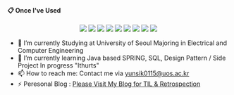 ####  :clipboard: Once I've Used 

<div align=center>
<img src="https://img.shields.io/badge/JAVA-007396?style=for-the-badge&logo=Java&logoColor=white"> 
<img src="https://img.shields.io/badge/Spring-6DB33F?style=for-the-badge&logo=Spring&logoColor=white"> 
<img src="https://img.shields.io/badge/HTML5-E34F26?style=for-the-badge&logo=HTML5&logoColor=white"> 
<img src="https://img.shields.io/badge/MySQL-4479A1?style=for-the-badge&logo=MySQL&logoColor=white"> 
<img src="https://img.shields.io/badge/Python-3776AB?style=for-the-badge&logo=Python&logoColor=white"> 
<img src="https://img.shields.io/badge/VSC-007ACC?style=for-the-badge&logo=VisualStudioCode&logoColor=white">
<img src="https://img.shields.io/badge/github-181717?style=for-the-badge&logo=github&logoColor=white"> 
<img src="https://img.shields.io/badge/Slack-4A154B?style=for-the-badge&logo=Slack&logoColor=white">
<img src="https://img.shields.io/badge/Intellij-Black?style=for-the-badge&logo=intellijidea&logoColor=white">
</div>


- 🔭 I’m currently Studying at University of Seoul Majoring in Electrical and Computer Engineering
- 🌱 I’m currently learning Java based SPRING, SQL, Design Pattern / Side Project In progress "Ithurts"
- 📫 How to reach me: Contact me via yunsik0115@uos.ac.kr
- ⚡ Peresonal Blog : <a href="https://progyun.tistory.com"> Please Visit My Blog for TIL & Retrospection</a>
<!--
**yunsik0115/yunsik0115** is a ✨ _special_ ✨ repository because its `README.md` (this file) appears on your GitHub profile.
